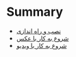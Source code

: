 # Summary

- [نصب و راه اندازی](./01.installation.md)
- [ شروع به کار با عکس](./02.StartWithImage.md)
- [شروع به کار با ویدیو](./StartWithVideo)

